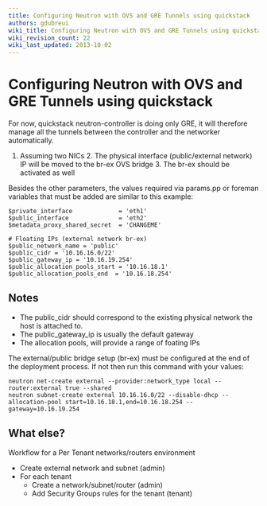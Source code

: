 ```yaml
---
title: Configuring Neutron with OVS and GRE Tunnels using quickstack
authors: gdubreui
wiki_title: Configuring Neutron with OVS and GRE Tunnels using quickstack
wiki_revision_count: 22
wiki_last_updated: 2013-10-02
---
```


# Configuring Neutron with OVS and GRE Tunnels using quickstack

For now, quickstack neutron-controller is doing only GRE, it will therefore manage all the tunnels between the controller and the networker automatically.

1. Assuming two NICs 2. The physical interface (public/external network) IP will be moved to the br-ex OVS bridge 3. The br-ex should be activated as well

Besides the other parameters, the values required via params.pp or foreman variables that must be added are similar to this example:

    $private_interface             = 'eth1'
    $public_interface              = 'eth2'
    $metadata_proxy_shared_secret  = 'CHANGEME'

    # Floating IPs (external network br-ex)
    $public_network_name = 'public'
    $public_cidr = '10.16.16.0/22'
    $public_gateway_ip = '10.16.19.254'
    $public_allocation_pools_start = '10.16.18.1'
    $public_allocation_pools_end  = '10.16.18.254'

## Notes

*   The public_cidr should correspond to the existing physical network the host is attached to.
*   The public_gateway_ip is usually the default gateway
*   The allocation pools, will provide a range of foating IPs

The external/public bridge setup (br-ex) must be configured at the end of the deployment process.
If not then run this command with your values:

    neutron net-create external --provider:network_type local --router:external true --shared  
    neutron subnet-create external 10.16.16.0/22 --disable-dhcp --allocation-pool start=10.16.18.1,end=10.16.18.254 --gateway=10.16.19.254

## What else?

Workflow for a Per Tenant networks/routers environment

*   Create external network and subnet (admin)
*   For each tenant
    -   Create a network/subnet/router (admin)
    -   Add Security Groups rules for the tenant (tenant)

